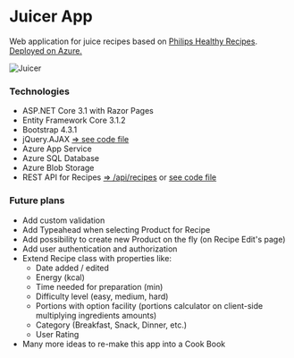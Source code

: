 Juicer App
=====

Web application for juice recipes based on [Philips Healthy Recipes](https://www.philips.co.uk/c-m-ho/food-preparation/healthy-drinks-recipe-app).  
[Deployed on Azure.](https://juicer.azurewebsites.net/)

![Juicer](http://codera.pl/images/projects/NewRecipe.gif)

### Technologies
* ASP.NET Core 3.1 with Razor Pages
* Entity Framework Core 3.1.2
* Bootstrap 4.3.1
* jQuery.AJAX [=> see code file](https://github.com/Marcin-Stanczyk/Juicer/blob/master/wwwroot/js/editRecipe.js)
* Azure App Service
* Azure SQL Database
* Azure Blob Storage
* REST API for Recipes [=> /api/recipes](https://juicer.azurewebsites.net/api/recipes) or [see code file](https://github.com/Marcin-Stanczyk/Juicer/blob/master/Juicer.API/RecipesController.cs)

### Future plans
* Add custom validation
* Add Typeahead when selecting Product for Recipe
* Add possibility to create new Product on the fly (on Recipe Edit's page)
* Add user authentication and authorization
* Extend Recipe class with properties like:
  * Date added / edited
  * Energy (kcal)
  * Time needed for preparation (min)
  * Difficulty level (easy, medium, hard)
  * Portions with option facility (portions calculator on client-side multiplying ingredients amounts)
  * Category (Breakfast, Snack, Dinner, etc.)
  * User Rating
* Many more ideas to re-make this app into a Cook Book
